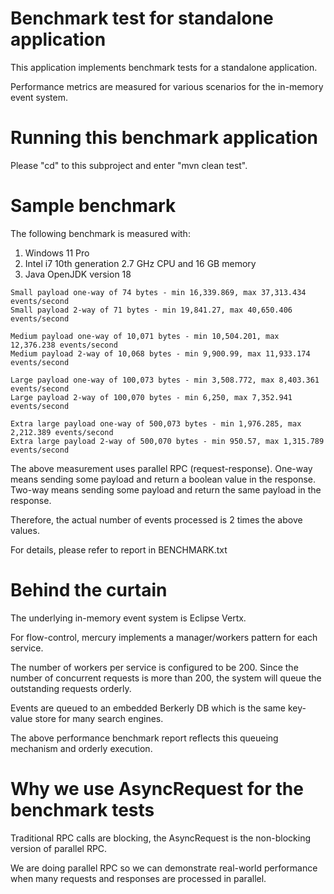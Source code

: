 # Benchmark test for standalone application

This application implements benchmark tests for a standalone application.

Performance metrics are measured for various scenarios for the in-memory event system.

# Running this benchmark application

Please "cd" to this subproject and enter "mvn clean test".

# Sample benchmark

The following benchmark is measured with:
1. Windows 11 Pro
2. Intel i7 10th generation 2.7 GHz CPU and 16 GB memory
3. Java OpenJDK version 18

```
Small payload one-way of 74 bytes - min 16,339.869, max 37,313.434 events/second
Small payload 2-way of 71 bytes - min 19,841.27, max 40,650.406 events/second

Medium payload one-way of 10,071 bytes - min 10,504.201, max 12,376.238 events/second
Medium payload 2-way of 10,068 bytes - min 9,900.99, max 11,933.174 events/second

Large payload one-way of 100,073 bytes - min 3,508.772, max 8,403.361 events/second
Large payload 2-way of 100,070 bytes - min 6,250, max 7,352.941 events/second

Extra large payload one-way of 500,073 bytes - min 1,976.285, max 2,212.389 events/second
Extra large payload 2-way of 500,070 bytes - min 950.57, max 1,315.789 events/second
```

The above measurement uses parallel RPC (request-response).
One-way means sending some payload and return a boolean value in the response.
Two-way means sending some payload and return the same payload in the response.

Therefore, the actual number of events processed is 2 times the above values.

For details, please refer to report in BENCHMARK.txt

# Behind the curtain

The underlying in-memory event system is Eclipse Vertx.

For flow-control, mercury implements a manager/workers pattern for each service.

The number of workers per service is configured to be 200.
Since the number of concurrent requests is more than 200, the system will queue the outstanding requests orderly.

Events are queued to an embedded Berkerly DB which is the same key-value store for many search engines. 

The above performance benchmark report reflects this queueing mechanism and orderly execution.

# Why we use AsyncRequest for the benchmark tests

Traditional RPC calls are blocking, the AsyncRequest is the non-blocking version of parallel RPC.

We are doing parallel RPC so we can demonstrate real-world performance when many requests and
responses are processed in parallel.
